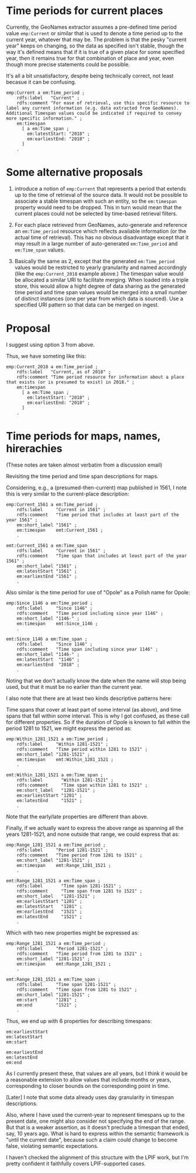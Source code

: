 # Time periods for current places

Currently, the GeoNames extractor assumes a pre-defined time period value `emp:Current` or similar that is used to denote a time period up to the current year, whatever that may be.  The problem is that the pesky "current year" keeps on changing, so the data as specified isn't stable, though the way it's defined means that if it is true of a given place for some specified year, then it remains true for that combination of place and year, even though more precise statements could be possible.

It's all a bit unsatisfactory, despite being technically correct, not least becasue it can be confusing.

```
emp:Current a em:Time_period ;
    rdfs:label   "Current" ;
    rdfs:comment "For ease of retrieval, use this specific resource to label any current information (e.g. data extracted from GeoNames).  Additional Timespan values could be indicated if required to convey more specific information." ;
    em:timespan
      [ a em:Time_span ;
        em:latestStart: "2018" ;
        em:earliestEnd: "2018" ;
      ]
    .
```

# Some alternative proposals

1. introduce a notion of `emp:Current` that represents a period that extends up to the time of retrieval of the source data.  It would not be possible to associate a stable timespan with such an entity, so the `em:timespan` property would need to be dropped.  This in turn would mean that the current places could not be selected by time-based retrieval filters.

2. For each place retrieved from GeoNames, auto-generate and reference an `em:Time_period` resource which reflects available information (or the actual time of retrieval).  This has no obvious disadvantage except that it may result in a large number of auto-generated `em:Time_period` and `em:Time_span` values.

3. Basically the same as 2, except that the generated `em:Time_period` values would be restricted to yearly granularity and named accordingly (like the `emp:Current_2018` example above.)  The timespan value would be allocated a similar URI to facilitate merging.  When loaded into a triple store, this would allow a hight degree of data sharing as the generated time period and time span values would be merged into a small number of distinct instances (one per year from which data is sourced).   Use a specified URI pattern so that data can be merged on ingest.


# Proposal

I suggest using option 3 from above.

Thus, we have someting like this:

```
emp:Current_2018 a em:Time_period ;
    rdfs:label   "Current, as of 2018" ;
    rdfs:comment "Time period resource for information about a place that exists (or is presumed to exist) in 2018." ;
    em:timespan
      [ a em:Time_span ;
        em:latestStart: "2018" ;
        em:earliestEnd: "2018" ;
      ]
    .
```


# Time periods for maps, names, hirerachies

(These notes are taken almost verbatim from a discussion email)

Revisiting the time period and time span descriptions for maps.

Considering, e.g., a (presumed-then-current) map published in 1561, I note this is very similar to the current-place description:

```
emp:Current_1561 a em:Time_period ;
    rdfs:label     "Current in 1561" ;
    rdfs:comment   "Time period that includes at least part of the year 1561" ;
    em:short_label "1561" ;
    em:timespan    emt:Current_1561 ;
    .

emt:Current_1561 a em:Time_span
    rdfs:label     "Current in 1561" ;
    rdfs:comment   "Time span that includes at least part of the year 1561" ;
    em:short_label "1561" ;
    em:latestStart "1561" ;
    em:earliestEnd "1561" ;
    .
```

Also similar is the time period for use of "Opole" as a Polish name for Opole:

```
emp:Since_1146 a em:Time_period ;
    rdfs:label     "Since 1146" ;
    rdfs:comment   "Time period including since year 1146" ;
    em:short_label "1146-" ;
    em:timespan    emt:Since_1146 ;
    .

emt:Since_1146 a em:Time_span ;
    rdfs:label     "Since 1146" ;
    rdfs:comment   "Time span including since year 1146" ;
    em:short_label "1146-" ;
    em:latestStart  "1146" ;
    em:earliestEnd  "2018" ;
    .
```

Noting that we don't actually know the date when the name will stop being used, but that it must be no earlier than the current year.

I also note that there are at least two kinds descriptive patterns here:

Time spans that cover at least part of some interval (as above), and time spans that fall within some interval.  This is why I got confused, as these call for different properties.  So if the duration of Opole is known to fall within the period 1281 to 1521, we might express the period as:


```
emp:Within_1281_1521 a em:Time_period ;
    rdfs:label     "Within 1281-1521" ;
    rdfs:comment   "Time period within 1281 to 1521" ;
    em:short_label "1281-1521" ;
    em:timespan    emt:Within_1281_1521 ;
    .

emt:Within_1281_1521 a em:Time_span ;
    rdfs:label       "Within 1281-1521" ;
    rdfs:comment     "Time span within 1281 to 1521" ;
    em:short_label   "1281-1521" ;
    em:earliestStart "1281" ;
    em:latestEnd     "1521" ;
    .
```

Note that the early/late properties are different than above.

Finally, if we actually want to express the above range as spanning all the years 1281-1521, and none outside that range, we could express that as:

```
emp:Range_1281_1521 a em:Time_period ;
    rdfs:label     "Period 1281-1521" ;
    rdfs:comment   "Time period from 1281 to 1521" ;
    em:short_label "1281-1521" ;
    em:timespan    emt:Range_1281_1521 ;
    .

emt:Range_1281_1521 a em:Time_span ;
    rdfs:label       "Time span 1281-1521" ;
    rdfs:comment     "Time span from 1281 to 1521" ;
    em:short_label   "1281-1521" ;
    em:earliestStart "1281" ;
    em:latestStart   "1281" ;
    em:earliestEnd   "1521" ;
    em:latestEnd     "1521" ;
    .
```

Which with two new properties might be expressed as:

```
emp:Range_1281_1521 a em:Time_period ;
    rdfs:label     "Period 1281-1521" ;
    rdfs:comment   "Time period from 1281 to 1521" ;
    em:short_label "1281-1521" ;
    em:timespan    emt:Range_1281_1521 ;
    .

emt:Range_1281_1521 a em:Time_span ;
    rdfs:label     "Time span 1281-1521" ;
    rdfs:comment   "Time span from 1281 to 1521" ;
    em:short_label "1281-1521" ;
    em:start       "1281" ;
    em:end         "1521" ;
    .
```

Thus, we end up with 6 properties for describing timespans:

    em:earliestStart
    em:latestStart
    em:start

    em:earliestEnd
    em:latestEnd
    em:end

As I currently present these, that values are all years, but I think it would be a reasonable extension to allow values that include months or years, corresponding to closer bounds on the corresponding point in time.

[Later] I note that some data already uses day granularity in timespan descriptions.

Also, where I have used the current-year to represent timespans up to the present date, one might also consider not specifying the end of the range.  But that is a weaker assertion, as it doesn't preclude a timespan that ended, say, 10 years ago.  What is hard to express within the semantic framework is "until the current date", because such a claim could change to become false, violating semantic expectations.

I haven't checked the alignment of this structure with the LPIF work, but I'm pretty confident it faithfully covers LPIF-supported cases.


